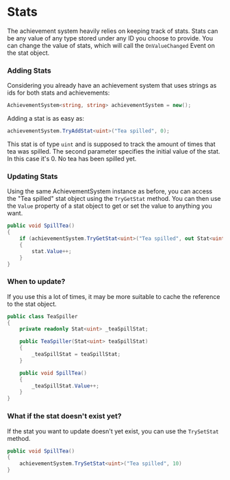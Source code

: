 Stats
===
The achievement system heavily relies on keeping track of stats.
Stats can be any value of any type stored under any ID you choose to provide.
You can change the value of stats, which will call the `OnValueChanged` Event on the stat object.

### Adding Stats
Considering you already have an achievement system that uses strings as ids for both stats and achievements:
```cs
AchievementSystem<string, string> achievementSystem = new();
```

Adding a stat is as easy as:
```cs
achievementSystem.TryAddStat<uint>("Tea spilled", 0);
```
This stat is of type `uint` and is supposed to track the amount of times that tea was spilled.
The second parameter specifies the initial value of the stat. In this case it's 0. No tea has been spilled yet.

### Updating Stats
Using the same AchievementSystem instance as before, you can access the "Tea spilled" stat object using the `TryGetStat` method.
You can then use the `Value` property of a stat object to get or set the value to anything you want.
```cs
public void SpillTea()
{
    if (achievementSystem.TryGetStat<uint>("Tea spilled", out Stat<uint> stat))
    {
        stat.Value++;
    }
}
```

### When to update?
If you use this a lot of times, it may be more suitable to cache the reference to the stat object.
```cs
public class TeaSpiller
{
    private readonly Stat<uint> _teaSpillStat;

    public TeaSpiller(Stat<uint> teaSpillStat)
    {
        _teaSpillStat = teaSpillStat;
    }

    public void SpillTea()
    {
        _teaSpillStat.Value++;
    }
}
```

### What if the stat doesn't exist yet?
If the stat you want to update doesn't yet exist, you can use the `TrySetStat` method.
```cs
public void SpillTea()
{
    achievementSystem.TrySetStat<uint>("Tea spilled", 10)
}
```
